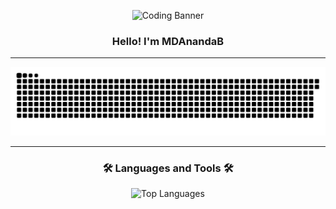 <p align="center">
  <img src="https://media1.tenor.com/m/-6srAEFCoXYAAAAC/bocchi-the-rock-bocchi.gif" alt="Coding Banner" width="600"/>
</p>

<h3 align="center">Hello! I'm MDAnandaB</h3>

---

<p align="center">
  <img src="https://raw.githubusercontent.com/MDAnandaB35/MDAnandaB35/output/github-snake-dark.svg" alt="Snake animation"/>
</p>

---

<h3 align="center">🛠️ Languages and Tools 🛠️</h3>
<p align="center">
  <img src="https://github-readme-stats.vercel.app/api/top-langs/?username=MDAnandaB35&layout=compact&langs_count=8&theme=tokyonight&hide_border=true" alt="Top Languages"/>
</p>
